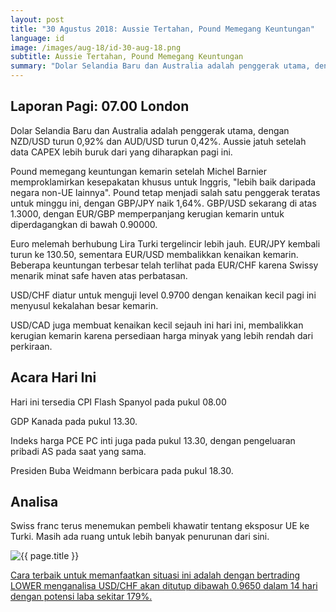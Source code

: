 ```yaml
---
layout: post
title: "30 Agustus 2018: Aussie Tertahan, Pound Memegang Keuntungan"
language: id
image: /images/aug-18/id-30-aug-18.png
subtitle: Aussie Tertahan, Pound Memegang Keuntungan
summary: "Dolar Selandia Baru dan Australia adalah penggerak utama, dengan NZD/USD turun 0,92% dan AUD/USD turun 0,42%. Aussie jatuh setelah data CAPEX lebih buruk dari yang diharapkan pagi ini"
---
```

## Laporan Pagi: 07.00 London

Dolar Selandia Baru dan Australia adalah penggerak utama, dengan NZD/USD turun 0,92% dan AUD/USD turun 0,42%. Aussie jatuh setelah data CAPEX lebih buruk dari yang diharapkan pagi ini.

Pound memegang keuntungan kemarin setelah Michel Barnier memproklamirkan kesepakatan khusus untuk Inggris, "lebih baik daripada negara non-UE lainnya". Pound tetap menjadi salah satu penggerak teratas untuk minggu ini, dengan GBP/JPY naik 1,64%. GBP/USD sekarang di atas 1.3000, dengan EUR/GBP memperpanjang kerugian kemarin untuk diperdagangkan di bawah 0.90000.

Euro melemah berhubung Lira Turki tergelincir lebih jauh. EUR/JPY kembali turun ke 130.50, sementara EUR/USD membalikkan kenaikan kemarin. Beberapa keuntungan terbesar telah terlihat pada EUR/CHF karena Swissy menarik minat safe haven atas perbatasan.

USD/CHF diatur untuk menguji level 0.9700 dengan kenaikan kecil pagi ini menyusul kekalahan besar kemarin.

USD/CAD juga membuat kenaikan kecil sejauh ini hari ini, membalikkan kerugian kemarin karena persediaan harga minyak yang lebih rendah dari perkiraan.

## Acara Hari Ini

Hari ini tersedia CPI Flash Spanyol pada pukul 08.00

GDP Kanada pada pukul 13.30.

Indeks harga PCE PC inti juga pada pukul 13.30, dengan pengeluaran pribadi AS pada saat yang sama.

Presiden Buba Weidmann berbicara pada pukul 18.30.

## Analisa

Swiss franc terus menemukan pembeli khawatir tentang eksposur UE ke Turki. Masih ada ruang untuk lebih banyak penurunan dari sini.

<img src="{{ site.url }}/images/aug-18/id-30-aug-18.png" alt="{{ page.title }}" title="{{ page.title }}">

<a href="%LINK%%currency=USD&market=forex&underlying=frxUSDCHF&formname=higherlower&duration_amount=14&duration_units=d&amount=10&amount_type=stake&expiry_type=duration&barrier=0.9650" target="_blank" rel="noopener noreferrer nofollow">Cara terbaik untuk memanfaatkan situasi ini adalah dengan bertrading LOWER menganalisa USD/CHF akan ditutup dibawah 0.9650 dalam 14 hari dengan potensi laba sekitar 179%.</a>
